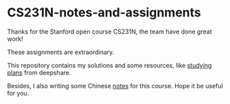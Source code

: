 # CS231N-notes-and-assignments

Thanks for the Stanford open course CS231N, the team have done great work!

These assignments are extraordinary.

This repository contains my solutions and some resources, like [studying plans](https://github.com/Richardyu114/CS231N-notes-and-assignments/blob/master/study%20plans%20from%20deepshare.md) from deepshare.

Besides, I also writing some Chinese [notes](https://densecollections.top/2020/02/29/Stanford-CS231n-%E7%AC%94%E8%AE%B0/) for this course. Hope it be useful for you.
